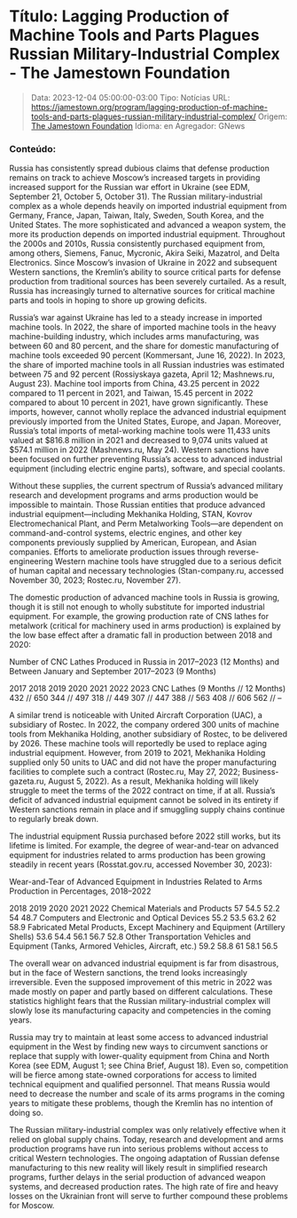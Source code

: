 # Título: Lagging Production of Machine Tools and Parts Plagues Russian Military-Industrial Complex - The Jamestown Foundation

>Data: 2023-12-04 05:00:00-03:00
>Tipo: Notícias
>URL: https://jamestown.org/program/lagging-production-of-machine-tools-and-parts-plagues-russian-military-industrial-complex/
>Origem: [The Jamestown Foundation](https://jamestown.org)
>Idioma: en
>Agregador: GNews

### Conteúdo:

Russia has consistently spread dubious claims that defense production remains on track to achieve Moscow’s increased targets in providing increased support for the Russian war effort in Ukraine (see EDM, September 21, October 5, October 31). The Russian military-industrial complex as a whole depends heavily on imported industrial equipment from Germany, France, Japan, Taiwan, Italy, Sweden, South Korea, and the United States. The more sophisticated and advanced a weapon system, the more its production depends on imported industrial equipment. Throughout the 2000s and 2010s, Russia consistently purchased equipment from, among others, Siemens, Fanuc, Mycronic, Akira Seiki, Mazatrol, and Delta Electronics. Since Moscow’s invasion of Ukraine in 2022 and subsequent Western sanctions, the Kremlin’s ability to source critical parts for defense production from traditional sources has been severely curtailed. As a result, Russia has increasingly turned to alternative sources for critical machine parts and tools in hoping to shore up growing deficits.

Russia’s war against Ukraine has led to a steady increase in imported machine tools. In 2022, the share of imported machine tools in the heavy machine-building industry, which includes arms manufacturing, was between 60 and 80 percent, and the share for domestic manufacturing of machine tools exceeded 90 percent (Kommersant, June 16, 2022). In 2023, the share of imported machine tools in all Russian industries was estimated between 75 and 92 percent (Rossiyskaya gazeta, April 12; Mashnews.ru, August 23). Machine tool imports from China, 43.25 percent in 2022 compared to 11 percent in 2021, and Taiwan, 15.45 percent in 2022 compared to about 10 percent in 2021, have grown significantly. These imports, however, cannot wholly replace the advanced industrial equipment previously imported from the United States, Europe, and Japan. Moreover, Russia’s total imports of metal-working machine tools were 11,433 units valued at $816.8 million in 2021 and decreased to 9,074 units valued at $574.1 million in 2022 (Mashnews.ru, May 24). Western sanctions have been focused on further preventing Russia’s access to advanced industrial equipment (including electric engine parts), software, and special coolants.

Without these supplies, the current spectrum of Russia’s advanced military research and development programs and arms production would be impossible to maintain. Those Russian entities that produce advanced industrial equipment—including Mekhanika Holding, STAN, Kovrov Electromechanical Plant, and Perm Metalworking Tools—are dependent on command-and-control systems, electric engines, and other key components previously supplied by American, European, and Asian companies. Efforts to ameliorate production issues through reverse-engineering Western machine tools have struggled due to a serious deficit of human capital and necessary technologies (Stan-company.ru, accessed November 30, 2023; Rostec.ru, November 27).

The domestic production of advanced machine tools in Russia is growing, though it is still not enough to wholly substitute for imported industrial equipment. For example, the growing production rate of CNS lathes for metalwork (critical for machinery used in arms production) is explained by the low base effect after a dramatic fall in production between 2018 and 2020:

Number of CNC Lathes Produced in Russia in 2017–2023 (12 Months) and Between January and September 2017–2023 (9 Months)

2017 2018 2019 2020 2021 2022 2023 CNC Lathes (9 Months // 12 Months) 432 // 650 344 // 497 318 // 449 307 // 447 388 // 563 408 // 606 562 // –

A similar trend is noticeable with United Aircraft Corporation (UAC), a subsidiary of Rostec. In 2022, the company ordered 300 units of machine tools from Mekhanika Holding, another subsidiary of Rostec, to be delivered by 2026. These machine tools will reportedly be used to replace aging industrial equipment. However, from 2019 to 2021, Mekhanika Holding supplied only 50 units to UAC and did not have the proper manufacturing facilities to complete such a contract (Rostec.ru, May 27, 2022; Business-gazeta.ru, August 5, 2022). As a result, Mekhanika holding will likely struggle to meet the terms of the 2022 contract on time, if at all. Russia’s deficit of advanced industrial equipment cannot be solved in its entirety if Western sanctions remain in place and if smuggling supply chains continue to regularly break down.

The industrial equipment Russia purchased before 2022 still works, but its lifetime is limited. For example, the degree of wear-and-tear on advanced equipment for industries related to arms production has been growing steadily in recent years (Rosstat.gov.ru, accessed November 30, 2023):

Wear-and-Tear of Advanced Equipment in Industries Related to Arms Production in Percentages, 2018–2022

2018 2019 2020 2021 2022 Chemical Materials and Products 57 54.5 52.2 54 48.7 Computers and Electronic and Optical Devices 55.2 53.5 63.2 62 58.9 Fabricated Metal Products, Except Machinery and Equipment (Artillery Shells) 53.6 54.4 56.1 56.7 52.8 Other Transportation Vehicles and Equipment (Tanks, Armored Vehicles, Aircraft, etc.) 59.2 58.8 61 58.1 56.5

The overall wear on advanced industrial equipment is far from disastrous, but in the face of Western sanctions, the trend looks increasingly irreversible. Even the supposed improvement of this metric in 2022 was made mostly on paper and partly based on different calculations. These statistics highlight fears that the Russian military-industrial complex will slowly lose its manufacturing capacity and competencies in the coming years.

Russia may try to maintain at least some access to advanced industrial equipment in the West by finding new ways to circumvent sanctions or replace that supply with lower-quality equipment from China and North Korea (see EDM, August 1; see China Brief, August 18). Even so, competition will be fierce among state-owned corporations for access to limited technical equipment and qualified personnel. That means Russia would need to decrease the number and scale of its arms programs in the coming years to mitigate these problems, though the Kremlin has no intention of doing so.

The Russian military-industrial complex was only relatively effective when it relied on global supply chains. Today, research and development and arms production programs have run into serious problems without access to critical Western technologies. The ongoing adaptation of Russian defense manufacturing to this new reality will likely result in simplified research programs, further delays in the serial production of advanced weapon systems, and decreased production rates. The high rate of fire and heavy losses on the Ukrainian front will serve to further compound these problems for Moscow.
